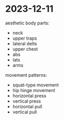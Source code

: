 # 2023-12-11

aesthetic body parts:

* neck
* upper traps
* lateral delts
* upper chest
* abs
* lats
* arms

movement patterns:

* squat-type movement
* hip hinge movement
* horizontal press
* vertical press
* horizontal pull
* vertical pull
